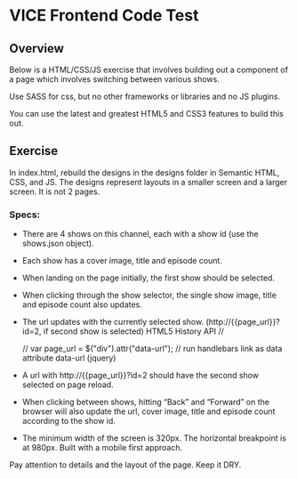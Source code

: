 # VICE Frontend Code Test

## Overview
Below is a HTML/CSS/JS exercise that involves building out a component of a page which involves switching between various shows.

Use SASS for css, but no other frameworks or libraries and no JS plugins.

You can use the latest and greatest HTML5 and CSS3 features to build this out.

## Exercise
In index.html, rebuild the designs in the designs folder in Semantic HTML, CSS, and JS. The designs represent layouts in a smaller screen and a larger screen. It is not 2 pages.

### Specs:
- There are 4 shows on this channel, each with a show id (use the shows.json object).
- Each show has a cover image, title and episode count.
- When landing on the page initially, the first show should be selected.

- When clicking through the show selector, the single show image, title and episode count also updates.

<!-- DONE TO HERE -->
- The url updates with the currently selected show. (http://{{page_url}}?id=2, if second show is selected) HTML5 History API
// <div data-url="google.com"></div>
// var page_url = $("div").attr("data-url");
// run handlebars
link as data attribute data-url  (jquery)

- A url with http://{{page_url}}?id=2 should have the second show selected on page reload.

- When clicking between shows, hitting “Back” and “Forward” on the browser will also update the url, cover image, title and episode count according to the show id.

- The minimum width of the screen is 320px. The horizontal breakpoint is at 980px. Built with a mobile first approach.

Pay attention to details and the layout of the page. Keep it DRY.
